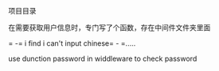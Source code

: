 ﻿项目目录


在需要获取用户信息时，专门写了个函数，存在中间件文件夹里面

= -= 
i find i can't input chinese= - =.....

use dunction password in widdleware to check password